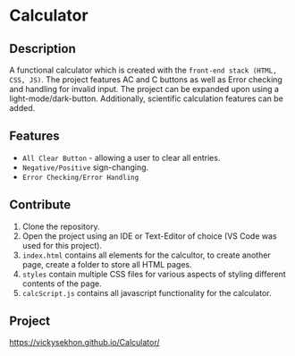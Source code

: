 # Calculator 

## Description
A functional calculator which is created with the ```front-end stack (HTML, CSS, JS)```. The project features AC and C buttons as well as Error checking and handling for invalid input. The project can be expanded upon using a light-mode/dark-button. Additionally, scientific calculation features can be added. 

## Features
- ```All Clear Button``` - allowing a user to clear all entries.
- ```Negative/Positive``` sign-changing.
- ```Error Checking/Error Handling``` 

## Contribute 
1. Clone the repository.
2. Open the project using an IDE or Text-Editor of choice (VS Code was used for this project).
3. ```index.html``` contains all elements for the calcultor, to create another page, create a folder to store all HTML pages.
4. ```styles``` contain multiple CSS files for various aspects of styling different contents of the page.
5. ```calcScript.js``` contains all javascript functionality for the calculator. 

## Project
https://vickysekhon.github.io/Calculator/
